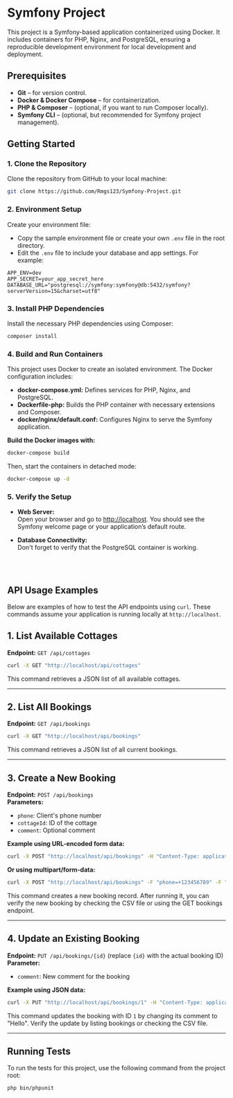 # Symfony Project

This project is a Symfony-based application containerized using Docker. It includes containers for PHP, Nginx, and PostgreSQL, ensuring a reproducible development environment for local development and deployment.

## Prerequisites

- **Git** – for version control.
- **Docker & Docker Compose** – for containerization.
- **PHP & Composer** – (optional, if you want to run Composer locally).
- **Symfony CLI** – (optional, but recommended for Symfony project management).

## Getting Started

### 1. Clone the Repository

Clone the repository from GitHub to your local machine:

```bash
git clone https://github.com/Rmgs123/Symfony-Project.git
```

### 2. Environment Setup

Create your environment file:

- Copy the sample environment file or create your own `.env` file in the root directory.
- Edit the `.env` file to include your database and app settings. For example:

```dotenv
APP_ENV=dev
APP_SECRET=your_app_secret_here
DATABASE_URL="postgresql://symfony:symfony@db:5432/symfony?serverVersion=15&charset=utf8"
```

### 3. Install PHP Dependencies

Install the necessary PHP dependencies using Composer:

```bash
composer install
```

### 4. Build and Run Containers

This project uses Docker to create an isolated environment. The Docker configuration includes:

- **docker-compose.yml:** Defines services for PHP, Nginx, and PostgreSQL.
- **Dockerfile-php:** Builds the PHP container with necessary extensions and Composer.
- **docker/nginx/default.conf:** Configures Nginx to serve the Symfony application.
  
**Build the Docker images with:**

```bash
docker-compose build
```

Then, start the containers in detached mode:

```bash
docker-compose up -d
```

### 5. Verify the Setup

- **Web Server:**  
  Open your browser and go to [http://localhost](http://localhost). You should see the Symfony welcome page or your application’s default route.
  
- **Database Connectivity:**  
  Don't forget to verify that the PostgreSQL container is working.
 
 <br><br>
 
## API Usage Examples

Below are examples of how to test the API endpoints using `curl`. These commands assume your application is running locally at `http://localhost`.

## 1. List Available Cottages

**Endpoint:** `GET /api/cottages`

```bash
curl -X GET "http://localhost/api/cottages"
```

This command retrieves a JSON list of all available cottages.

---

## 2. List All Bookings

**Endpoint:** `GET /api/bookings`

```bash
curl -X GET "http://localhost/api/bookings"
```

This command retrieves a JSON list of all current bookings.

---

## 3. Create a New Booking

**Endpoint:** `POST /api/bookings`  
**Parameters:**
- `phone`: Client's phone number  
- `cottageId`: ID of the cottage  
- `comment`: Optional comment

**Example using URL-encoded form data:**

```bash
curl -X POST "http://localhost/api/bookings" -H "Content-Type: application/x-www-form-urlencoded" -d "phone=+123456789&cottageId=2&comment=Need a quiet place"
```

**Or using multipart/form-data:**

```bash
curl -X POST "http://localhost/api/bookings" -F "phone=+123456789" -F "cottageId=2" -F "comment=Need a quiet place"
```

This command creates a new booking record. After running it, you can verify the new booking by checking the CSV file or using the GET bookings endpoint.

---

## 4. Update an Existing Booking

**Endpoint:** `PUT /api/bookings/{id}` (replace `{id}` with the actual booking ID)  
**Parameter:**
- `comment`: New comment for the booking

**Example using JSON data:**

```bash
curl -X PUT "http://localhost/api/bookings/1" -H "Content-Type: application/json" -d "{\"comment\":\"Hello\"}"
```

This command updates the booking with ID `1` by changing its comment to "Hello". Verify the update by listing bookings or checking the CSV file.

---

## Running Tests

To run the tests for this project, use the following command from the project root:

```bash
php bin/phpunit

